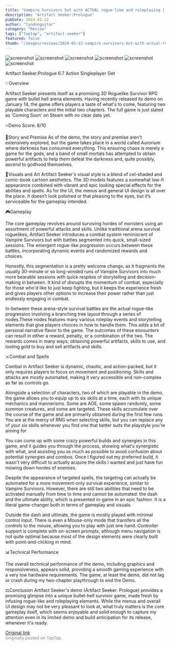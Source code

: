 ```yaml
---
title: "Vampire Survivors but with ACTUAL rogue-like and roleplaying | Demo Review - Artifact Seeker"
description: "Artifact Seeker:Prologue"
pubDate: 2024-01-22
author: "lyndonguitar"
category: "Review"
tags: ["taptap", "artifact-seeker"]
featured: false
thumb: "/images/reviews/2024-01-22-vampire-survivors-but-with-actual-rogue-like-and-roleplaying--demo-review---artifact-seek-0.avif"
---
```


<div class="gallery">
  <img src="/images/reviews/2024-01-22-vampire-survivors-but-with-actual-rogue-like-and-roleplaying--demo-review---artifact-seek-0.avif" alt="screenshot" />
  <img src="/images/reviews/2024-01-22-vampire-survivors-but-with-actual-rogue-like-and-roleplaying--demo-review---artifact-seek-1.avif" alt="screenshot" />
  <img src="/images/reviews/2024-01-22-vampire-survivors-but-with-actual-rogue-like-and-roleplaying--demo-review---artifact-seek-2.avif" alt="screenshot" />
  <img src="/images/reviews/2024-01-22-vampire-survivors-but-with-actual-rogue-like-and-roleplaying--demo-review---artifact-seek-3.avif" alt="screenshot" />
  <img src="/images/reviews/2024-01-22-vampire-survivors-but-with-actual-rogue-like-and-roleplaying--demo-review---artifact-seek-4.avif" alt="screenshot" />
  <img src="/images/reviews/2024-01-22-vampire-survivors-but-with-actual-rogue-like-and-roleplaying--demo-review---artifact-seek-5.avif" alt="screenshot" />
</div>

Artifact Seeker:Prologue
6.7
Action
Singleplayer
Get

✨Overview

Artifact Seeker presents itself as a promising 3D Roguelike Survivor RPG game with bullet hell arena elements. Having recently released its demo on January 14, the game offers players a taste of what's to come, featuring two playable characters and the initial two chapters. The full game is just slated as ‘Coming Soon’ on Steam with no clear date yet.

⭐️Demo Score: 8/10

📖Story and Premise
As of the demo, the story and premise aren't extensively explored, but the game takes place in a world called Aurorium where darkness has consumed everything. This ensuring chaos is merely a game for the gods, and a band of small mortals has attempted to obtain powerful artifacts to help them defeat the darkness and, quite possibly, ascend to godhood themselves.

🎨Visuals and Art
Artifact Seeker's visual style is a blend of cel-shaded and comic-book cartoon aesthetics. The 3D models features a somewhat low-fi appearance combined with vibrant and epic looking special effects for the abilities and spells. As for the UI, the menus and general UI design is all over the place. It doesn’t look polished or that pleasing to the eyes, but it’s serviceable for the gameplay intended.

🎮Gameplay

The core gameplay revolves around surviving hordes of monsters using an assortment of powerful attacks and skills. Unlike traditional arena survival roguelikes, Artifact Seeker introduces a combat system reminiscent of Vampire Survivors but with battles segmented into quick, small-sized sessions. The emergent rogue-like progression occurs between these battles, incorporating dynamic events and randomized rewards and choices.

Honestly, this segmentation is a pretty welcome change, as it fragments the usually 30-minute or so long-winded runs of Vampire Survivors into much more bearable sessions with quick respites of storytelling and decision-making in between. It kind of disrupts the momentum of combat, especially for those who'd like to just keep fighting, but it keeps the experience fresh and gives players other options to increase their power rather than just endlessly engaging in combat.

In-between these arena-style survival battles are the actual rogue-like progression involving a branching tree layout through a series of nodes.These nodes features many various roleplay events and storytelling elements that give players choices in how to handle them. This adds a bit of personal narrative flavor to the game. The outcomes of these encounters can result in either a reward, penalty, or a combination of the two. The rewards comes in many ways; obtaining powerful artifacts, skills to use, and looting gold to buy and sell artifacts and skills.

⚔️Combat and Spells

Combat in Artifact Seeker is dynamic, chaotic, and action-packed, but it only requires players to focus on movement and positioning. Skills and attacks are mostly automated, making it very accessible and non-complex as far as controls go.

Alongside a selection of characters, two of which are playable in the demo, the game allows you to equip up to six skills at a time, each with its unique mechanics and mannerisms. Some are AOE, some spawn randomly, some summon creatures, and some are targeted. These skills accumulate over the course of the game and are primarily obtained during the first few runs. You are at the mercy of RNG when selecting skills, but you can replace any of your six skills whenever you find one that better suits the playstyle you're aiming for

You can come up with some crazy powerful builds and synergies in this game, and it guides you through the process, showing what's synergistic with what, and assisting you as much as possible to avoid confusion about potential synergies and combos. Once I figured out my preferred build, it wasn't very difficult to actually acquire the skills I wanted and just have fun mowing down hordes of enemies.

Despite the appearance of targeted spells, the targeting can actually be automated for a more movement-only survival experience, similar to Vampire Survivors. However, there are still two abilities that need to be activated manually from time to time and cannot be automated: the dash and the ultimate ability, which is presented in-game in an epic fashion. It is a literal game-changer both in terms of gameplay and visuals.

Outside the dash and ultimate, the game is mostly played with minimal control input. There is even a Mouse-only mode that transfers all the controls to the mouse, allowing you to play with just one hand. Controller support is complete with on-screen prompts, although menu navigation is not quite optimal because most of the design elements were clearly built with point-and-clicking in mind.

📊Technical Performance

The overall technical performance of the demo, including graphics and responsiveness, appears solid, providing a smooth gaming experience with a very low hardware requirements. The game, at least the demo, did not lag or crash during my two-chapter playthrough to end the Demo.

⚖️Conclusion
Artifact Seeker's demo (Artifact Seeker: Prologue) provides a promising glimpse into a unique bullet-hell survivor game, made fresh by infusing rogue-like and roleplaying elements. While the menus and overall UI design may not be very pleasant to look at, what truly matters is the core gameplay itself, which seems enjoyable and solid enough to capture my attention even in its limited demo and build anticipation for its release, whenever it's ready.

[Original link](https://www.taptap.io/post/6854678)<br><span style="font-size: 0.95em; color: #888;">Originally posted on TapTap.</span>

